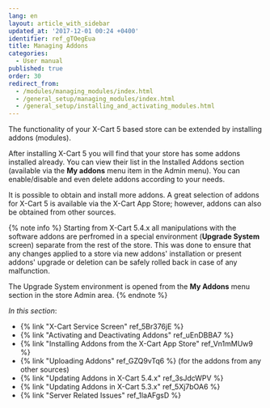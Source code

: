 ```yaml
---
lang: en
layout: article_with_sidebar
updated_at: '2017-12-01 00:24 +0400'
identifier: ref_gTOegEua
title: Managing Addons
categories:
  - User manual
published: true
order: 30
redirect_from:
  - /modules/managing_modules/index.html
  - /general_setup/managing_modules/index.html
  - /general_setup/installing_and_activating_modules.html
---
```

The functionality of your X-Cart 5 based store can be extended by installing addons (modules). 

After installing X-Cart 5 you will find that your store has some addons installed already. You can view their list in the Installed Addons section (available via the **My addons** menu item in the Admin menu). You can enable/disable and even delete addons according to your needs.

It is possible to obtain and install more addons. A great selection of addons for X-Cart 5 is available via the X-Cart App Store; however, addons can also be obtained from other sources. 

{% note info %}
Starting from X-Cart 5.4.x all manipulations with the software addons are perfromed in a special environment (**Upgrade System** screen) separate from the rest of the store. This was done to ensure that any changes applied to a store via new addons' installation or present addons' upgrade or deletion can be safely rolled back in case of any malfunction.

The Upgrade System environment is opened from the **My Addons** menu section in the store Admin area.
{% endnote %}

_In this section_:

*  {% link "X-Cart Service Screen" ref_5Br376jE %}
*  {% link "Activating and Deactivating Addons" ref_uEnDBBA7 %}
*  {% link "Installing Addons from the X-Cart App Store" ref_Vn1mMUw9 %}
*  {% link "Uploading Addons" ref_GZQ9vTq6 %} (for the addons from any other sources)
*  {% link "Updating Addons in X-Cart 5.4.x" ref_3sJdcWPV %}
*  {% link "Updating Addons in X-Cart 5.3.x" ref_5Xj7bOA6 %}
*  {% link "Server Related Issues" ref_1laAFgsD %}
